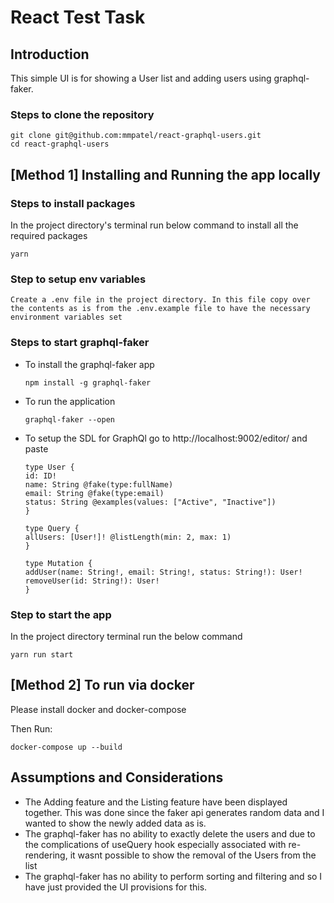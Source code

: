 # React Test Task

## Introduction
This simple UI is for showing a User list and adding users using graphql-faker.

### Steps to clone the repository

```
git clone git@github.com:mmpatel/react-graphql-users.git
cd react-graphql-users

```
## [Method 1] Installing and Running the app locally

### Steps to install packages
In the project directory's terminal run below command to install all the required packages
```
yarn
```
### Step to setup env variables

```
Create a .env file in the project directory. In this file copy over the contents as is from the .env.example file to have the necessary environment variables set
```


### Steps to start graphql-faker

* To install the graphql-faker app
    ```
    npm install -g graphql-faker
    ```
* To run the application
    ```
    graphql-faker --open
    ```
* To setup the SDL for GraphQl go to http://localhost:9002/editor/ and paste

    ```
    type User {
    id: ID!
    name: String @fake(type:fullName)
    email: String @fake(type:email)
    status: String @examples(values: ["Active", "Inactive"])
    }

    type Query {
    allUsers: [User!]! @listLength(min: 2, max: 1)
    }

    type Mutation {
    addUser(name: String!, email: String!, status: String!): User!
    removeUser(id: String!): User!
    }
    ```
### Step to start the app

In the project directory terminal run the below command
```
yarn run start
```

## [Method 2] To run via docker

Please install docker and docker-compose

Then Run:
```
docker-compose up --build
```
## Assumptions and Considerations

* The Adding feature and the Listing feature have been displayed together. This was done since the faker api generates random data and I wanted to show the newly added data as is.
* The graphql-faker has no ability to exactly delete the users and due to the complications of useQuery hook especially associated with re-rendering, it wasnt possible to show the removal of the Users from the list
* The graphql-faker has no ability to perform sorting and filtering and so I have just provided the UI provisions for this.